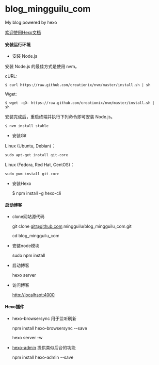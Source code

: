 # blog_mingguilu_com
My blog powered by hexo

[欢迎使用Hexo文档](https://hexo.io/zh-cn/docs/)

####  安装运行环境

* 安装 Node.js

安装 Node.js 的最佳方式是使用 nvm。

cURL:

    $ curl https://raw.github.com/creationix/nvm/master/install.sh | sh
    
Wget:

    $ wget -qO- https://raw.github.com/creationix/nvm/master/install.sh | sh
安装完成后，重启终端并执行下列命令即可安装 Node.js。

    $ nvm install stable

* 安装Git

Linux (Ubuntu, Debian)：

    sudo apt-get install git-core

Linux (Fedora, Red Hat, CentOS)：

    sudo yum install git-core

* 安装Hexo

    $ npm install -g hexo-cli

#### 启动博客

* clone网站源代码

    git clone git@github.com:mingguilu/blog_mingguilu_com.git

    cd blog_mingguilu_com

* 安装node模块

    sudo npm install

* 启动博客

    hexo server

* 访问博客

   [http://localhsot:4000](ttp://localhost:4000)

####  Hexo插件

* hexo-browsersync 用于监听刷新

    npm install hexo-browsersync --save
    
    hexo server -w

* [hexo-admin](https://github.com/jaredly/hexo-admin) 提供类似后台的功能

    npm install hexo-admin --save

